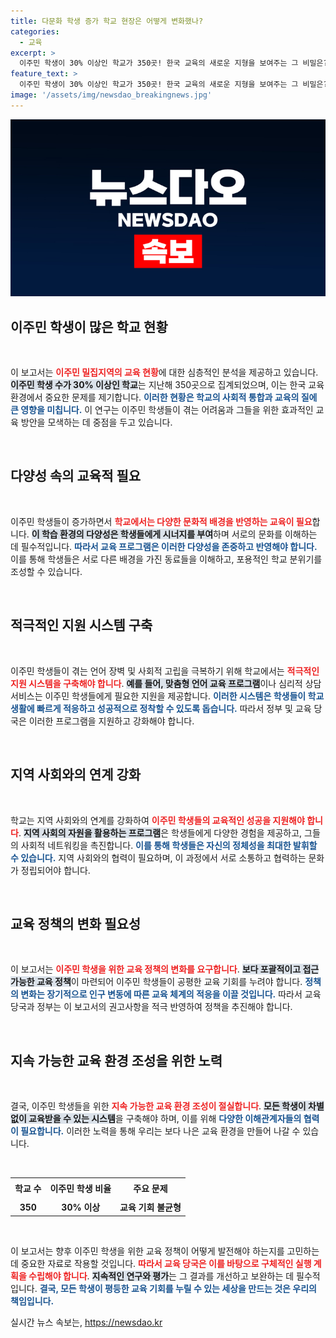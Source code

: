 ```yaml
---
title: 다문화 학생 증가 학교 현장은 어떻게 변화했나?
categories:
  - 교육
excerpt: >
  이주민 학생이 30% 이상인 학교가 350곳! 한국 교육의 새로운 지형을 보여주는 그 비밀은? 교육의 미래를 엿볼 수 있는 이 보고서의 진짜 내용이 궁금하다!
feature_text: >
  이주민 학생이 30% 이상인 학교가 350곳! 한국 교육의 새로운 지형을 보여주는 그 비밀은? 교육의 미래를 엿볼 수 있는 이 보고서의 진짜 내용이 궁금하다!
image: '/assets/img/newsdao_breakingnews.jpg'
---
```


<p><img src="/assets/img/newsdao_breakingnews.jpg" alt="koreaapp 속보" /></p>

<h2 data-ke-size="size26">이주민 학생이 많은 학교 현황</h2>

<p data-ke-size="size16">&nbsp;</p>

<p data-ke-size="size16">이 보고서는 <b><span style="color: #ee2323;">이주민 밀집지역의 교육 현황</span></b>에 대한 심층적인 분석을 제공하고 있습니다. <b><span style="background-color: #21538527;">이주민 학생 수가 30% 이상인 학교</span></b>는 지난해 350곳으로 집계되었으며, 이는 한국 교육 환경에서 중요한 문제를 제기합니다. <b><span style="color: #1a5490;">이러한 현황은 학교의 사회적 통합과 교육의 질에 큰 영향을 미칩니다.</span></b> 이 연구는 이주민 학생들이 겪는 어려움과 그들을 위한 효과적인 교육 방안을 모색하는 데 중점을 두고 있습니다.</p>

<p data-ke-size="size16">&nbsp;</p>

<h2 data-ke-size="size26">다양성 속의 교육적 필요</h2>

<p data-ke-size="size16">&nbsp;</p>

<p data-ke-size="size16">이주민 학생들이 증가하면서 <b><span style="color: #ee2323;">학교에서는 다양한 문화적 배경을 반영하는 교육이 필요</span></b>합니다. <b><span style="background-color: #21538527;">이 학습 환경의 다양성은 학생들에게 시너지를 부여</span></b>하며 서로의 문화를 이해하는 데 필수적입니다. <b><span style="color: #1a5490;">따라서 교육 프로그램은 이러한 다양성을 존중하고 반영해야 합니다.</span></b> 이를 통해 학생들은 서로 다른 배경을 가진 동료들을 이해하고, 포용적인 학교 분위기를 조성할 수 있습니다.</p>

<p data-ke-size="size16">&nbsp;</p>

<h2 data-ke-size="size26">적극적인 지원 시스템 구축</h2>

<p data-ke-size="size16">&nbsp;</p>

<p data-ke-size="size16">이주민 학생들이 겪는 언어 장벽 및 사회적 고립을 극복하기 위해 학교에서는 <b><span style="color: #ee2323;">적극적인 지원 시스템을 구축해야 합니다</span></b>. <b><span style="background-color: #21538527;">예를 들어, 맞춤형 언어 교육 프로그램</span></b>이나 심리적 상담 서비스는 이주민 학생들에게 필요한 지원을 제공합니다. <b><span style="color: #1a5490;">이러한 시스템은 학생들이 학교 생활에 빠르게 적응하고 성공적으로 정착할 수 있도록 돕습니다.</span></b> 따라서 정부 및 교육 당국은 이러한 프로그램을 지원하고 강화해야 합니다.</p>

<p data-ke-size="size16">&nbsp;</p>

<h2 data-ke-size="size26">지역 사회와의 연계 강화</h2>

<p data-ke-size="size16">&nbsp;</p>

<p data-ke-size="size16">학교는 지역 사회와의 연계를 강화하여 <b><span style="color: #ee2323;">이주민 학생들의 교육적인 성공을 지원해야 합니다</span></b>. <b><span style="background-color: #21538527;">지역 사회의 자원을 활용하는 프로그램</span></b>은 학생들에게 다양한 경험을 제공하고, 그들의 사회적 네트워킹을 촉진합니다. <b><span style="color: #1a5490;">이를 통해 학생들은 자신의 정체성을 최대한 발휘할 수 있습니다.</span></b> 지역 사회와의 협력이 필요하며, 이 과정에서 서로 소통하고 협력하는 문화가 정립되어야 합니다.</p>

<p data-ke-size="size16">&nbsp;</p>

<h2 data-ke-size="size26">교육 정책의 변화 필요성</h2>

<p data-ke-size="size16">&nbsp;</p>

<p data-ke-size="size16">이 보고서는 <b><span style="color: #ee2323;">이주민 학생을 위한 교육 정책의 변화를 요구합니다</span></b>. <b><span style="background-color: #21538527;">보다 포괄적이고 접근 가능한 교육 정책</span></b>이 마련되어 이주민 학생들이 공평한 교육 기회를 누려야 합니다. <b><span style="color: #1a5490;">정책의 변화는 장기적으로 인구 변동에 따른 교육 체계의 적응을 이끌 것입니다.</span></b> 따라서 교육 당국과 정부는 이 보고서의 권고사항을 적극 반영하여 정책을 추진해야 합니다.</p>

<p data-ke-size="size16">&nbsp;</p>

<h2 data-ke-size="size26">지속 가능한 교육 환경 조성을 위한 노력</h2>

<p data-ke-size="size16">&nbsp;</p>

<p data-ke-size="size16">결국, 이주민 학생들을 위한 <b><span style="color: #ee2323;">지속 가능한 교육 환경 조성이 절실합니다</span></b>. <b><span style="background-color: #21538527;">모든 학생이 차별 없이 교육받을 수 있는 시스템</span></b>을 구축해야 하며, 이를 위해 <b><span style="color: #1a5490;">다양한 이해관계자들의 협력이 필요합니다.</span></b> 이러한 노력을 통해 우리는 보다 나은 교육 환경을 만들어 나갈 수 있습니다.</p>

<p data-ke-size="size16">&nbsp;</p>

<table>
<tr>
<td style="text-align: center; height: 29px;"><b>학교 수</b></td>
<td style="text-align: center; height: 29px;"><b>이주민 학생 비율</b></td>
<td style="text-align: center; height: 29px;"><b>주요 문제</b></td>
</tr>
<tr>
<td style="text-align: center; height: 17px;"><b>350</b></td>
<td style="text-align: center; height: 17px;"><b>30% 이상</b></td>
<td style="text-align: center; height: 17px;"><b>교육 기회 불균형</b></td>
</tr>
</table>

<p data-ke-size="size16">&nbsp;</p>

<p data-ke-size="size16">이 보고서는 향후 이주민 학생을 위한 교육 정책이 어떻게 발전해야 하는지를 고민하는 데 중요한 자료로 작용할 것입니다. <b><span style="color: #ee2323;">따라서 교육 당국은 이를 바탕으로 구체적인 실행 계획을 수립해야 합니다</span></b>. <b><span style="background-color: #21538527;">지속적인 연구와 평가</span></b>는 그 결과를 개선하고 보완하는 데 필수적입니다. <b><span style="color: #1a5490;">결국, 모든 학생이 평등한 교육 기회를 누릴 수 있는 세상을 만드는 것은 우리의 책임입니다.</span></b></p>
실시간 뉴스 속보는, <a href="https://newsdao.kr" rel="dofollow">https://newsdao.kr</a>


